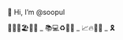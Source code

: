 👋 Hi, I’m @soopul

🌱🍃🌲🏖📸😍 _ 📚💻♻️💬🤔 _ 📈🔥💸😤 _ 🎗

<!---
soopul/soopul is a ✨ special ✨ repository because its `README.md` (this file) appears on your GitHub profile.
You can click the Preview link to take a look at your changes.
--->
